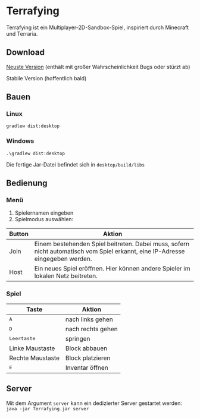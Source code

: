 # Terrafying
Terrafying ist ein Multiplayer-2D-Sandbox-Spiel, inspiriert durch Minecraft und Terraria.

## Download
[Neuste Version](https://github.com/Tresonic/Terrafying/releases/download/latest/Terrafying.jar) (enthält mit großer Wahrscheinlichkeit Bugs oder stürzt ab)

Stabile Version (hoffentlich bald)

## Bauen
### Linux
`gradlew dist:desktop`
### Windows
`.\gradlew dist:desktop`

Die fertige Jar-Datei befindet sich in `desktop/build/libs`

## Bedienung
### Menü
1. Spielernamen eingeben
2. Spielmodus auswählen:

Button | Aktion
--- | ---
Join | Einem bestehenden Spiel beitreten. Dabei muss, sofern nicht automatisch vom Spiel erkannt, eine IP-Adresse eingegeben werden.
Host | Ein neues Spiel eröffnen. Hier können andere Spieler im lokalen Netz beitreten.

### Spiel

| Taste | Aktion |
| --- | --- | 
| <kbd>A</kbd> | nach links gehen |
| <kbd>D</kbd> | nach rechts gehen |
| <kbd>Leertaste</kbd> | springen |
| Linke Maustaste | Block abbauen | 
| Rechte Maustaste | Block platzieren |
| <kbd>E</kbd> | Inventar öffnen |

## Server
Mit dem Argument `server` kann ein dedizierter Server gestartet werden:
`java -jar Terrafying.jar server`
